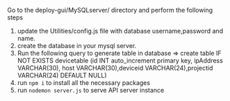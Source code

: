 Go to the deploy-gui/MySQLserver/ directory and perform the following steps

1. update the Utilities/config.js file with database username,password and name.
2. create the database in your mysql server. 
3. Run the following query to generate table in database => create table IF NOT EXISTS devicetable (id INT auto_increment primary key, ipAddress VARCHAR(30), host VARCHAR(30),deviceid VARCHAR(24),projectid VARCHAR(24) DEFAULT NULL)
4. run ```npm i``` to install all the necessary packages
5. run ```nodemon server.js``` to serve API server instance

